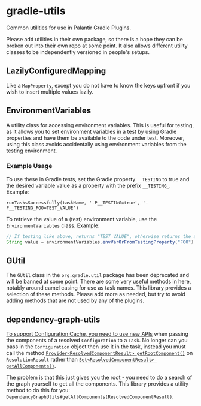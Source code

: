 # gradle-utils

Common utilities for use in Palantir Gradle Plugins.

Please add utilities in their own package, so there is a hope they can be broken out into their own repo at some point. It also allows different utility classes to be independently versioned in people's setups.

## LazilyConfiguredMapping

Like a `MapProperty`, except you do not have to know the keys upfront if you wish to insert multiple values lazily.


## EnvironmentVariables

A utility class for accessing environment variables. This is useful for testing, as it allows you to set environment variables in a test by using Gradle properties and have them be available to the code under test.
Moreover, using this class avoids accidentally using environment variables from the testing environment.

### Example Usage

To use these in Gradle tests, set the Gradle property ```__TESTING``` to true and the desired variable value as a property with the prefix ```__TESTING_```. Example:
```
runTasksSuccessfully(taskName, '-P__TESTING=true', '-P__TESTING_FOO=TEST_VALUE')
```

To retrieve the value of a (test) environment variable, use the ```EnvironmentVariables``` class. Example:
```java
// If testing like above, returns "TEST_VALUE", otherwise returns the actual value of the environment variable "FOO"
String value = environmentVariables.envVarOrFromTestingProperty("FOO").get(); 
```

## GUtil

The `GUtil` class in the `org.gradle.util` package has been deprecated and will be banned at some point. There are some very useful methods in here, notably around camel casing for use as task names. This library provides a selection of these methods. Please add more as needed, but try to avoid adding methods that are not used by any of the plugins. 

## dependency-graph-utils

[To support Configuration Cache, you need to use new APIs](https://docs.gradle.org/8.4/userguide/configuration_cache.html#config_cache:requirements:~:text=Referencing%20dependency%20resolution,invoking%20ResolutionResult.getRootComponent()) when passing the components of a resolved `Configuration` to a `Task`. No longer can you pass in the `Configuration` object then use it in the task, instead you must call the method [`Provider<ResolvedComponentResult> getRootComponent()`](https://docs.gradle.org/8.4/javadoc/org/gradle/api/artifacts/result/ResolutionResult.html#getRootComponent--) on `ResolutionResult` rather than [`Set<ResolvedComponentResult> getAllComponents()`](https://docs.gradle.org/8.4/javadoc/org/gradle/api/artifacts/result/ResolutionResult.html#getAllComponents--).

The problem is that this just gives you the root - you need to do a search of the graph yourself to get all the components. This library provides a utility method to do this for you: `DependencyGraphUtils#getAllComponents(ResolvedComponentResult)`.
